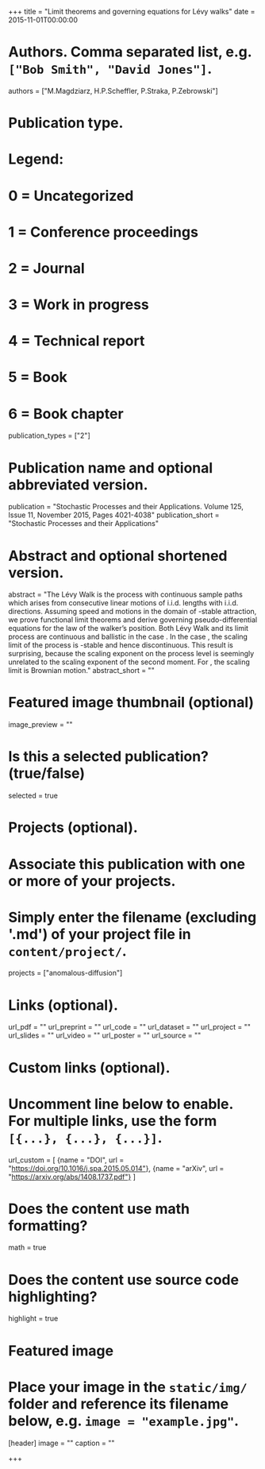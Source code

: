 +++
title = "Limit theorems and governing equations for Lévy walks"
date = 2015-11-01T00:00:00

# Authors. Comma separated list, e.g. `["Bob Smith", "David Jones"]`.
authors = ["M.Magdziarz, H.P.Scheffler, P.Straka, P.Zebrowski"]

# Publication type.
# Legend:
# 0 = Uncategorized
# 1 = Conference proceedings
# 2 = Journal
# 3 = Work in progress
# 4 = Technical report
# 5 = Book
# 6 = Book chapter
publication_types = ["2"]

# Publication name and optional abbreviated version.
publication = "Stochastic Processes and their Applications. Volume 125, Issue 11, November 2015, Pages 4021-4038"
publication_short = "Stochastic Processes and their Applications"

# Abstract and optional shortened version.
abstract = "The Lévy Walk is the process with continuous sample paths which arises from consecutive linear motions of i.i.d. lengths with i.i.d. directions. Assuming speed  and motions in the domain of -stable attraction, we prove functional limit theorems and derive governing pseudo-differential equations for the law of the walker’s position. Both Lévy Walk and its limit process are continuous and ballistic in the case . In the case , the scaling limit of the process is -stable and hence discontinuous. This result is surprising, because the scaling exponent  on the process level is seemingly unrelated to the scaling exponent  of the second moment. For , the scaling limit is Brownian motion."
abstract_short = ""

# Featured image thumbnail (optional)
image_preview = ""

# Is this a selected publication? (true/false)
selected = true

# Projects (optional).
#   Associate this publication with one or more of your projects.
#   Simply enter the filename (excluding '.md') of your project file in `content/project/`.
projects = ["anomalous-diffusion"]

# Links (optional).
url_pdf = ""
url_preprint = ""
url_code = ""
url_dataset = ""
url_project = ""
url_slides = ""
url_video = ""
url_poster = ""
url_source = ""

# Custom links (optional).
#   Uncomment line below to enable. For multiple links, use the form `[{...}, {...}, {...}]`.
url_custom = [
    {name = "DOI", url = "https://doi.org/10.1016/j.spa.2015.05.014"}, 
    {name = "arXiv", url = "https://arxiv.org/abs/1408.1737.pdf"}
]


# Does the content use math formatting?
math = true

# Does the content use source code highlighting?
highlight = true

# Featured image
# Place your image in the `static/img/` folder and reference its filename below, e.g. `image = "example.jpg"`.
[header]
image = ""
caption = ""

+++
